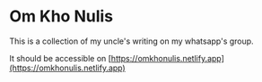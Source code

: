 # Om Kho Nulis

This is a collection of my uncle's writing on my whatsapp's group.

It should be accessible on [https://omkhonulis.netlify.app](https://omkhonulis.netlify.app)